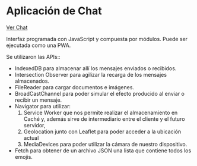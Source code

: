 # Aplicación de Chat
[Ver Chat](https://nicomarshal.github.io/chatting)

Interfaz programada con JavaScript y compuesta por módulos.
Puede ser ejecutada como una PWA.

Se utilizaron las APIs::
- IndexedDB para almacenar allí los mensajes enviados o recibidos. 
- Intersection Observer para agilizar la recarga de los mensajes almacenados.
- FileReader para cargar documentos e imágenes.
- BroadCastChannel para poder simular el efecto producido al enviar o recibir un mensaje.
- Navigator para utilizar: 
  1. Service Worker que nos permite realizar el almacenamiento en Caché y, además sirve de 
  intermediario entre el cliente y el futuro servidor, 
  2. Geolocation junto con Leaflet para poder acceder a la ubicación actual
  3. MediaDevices para poder utilizar la cámara de nuestro dispositivo.
- Fetch para obtener de un archivo JSON una lista que contiene todos los emojis.
